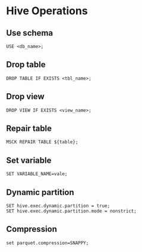 # Hive Operations

## Use schema
```hive
USE <db_name>;
```

## Drop table
```hive
DROP TABLE IF EXISTS <tbl_name>;
```

## Drop view
```hive
DROP VIEW IF EXISTS <view_name>;
```

## Repair table
```hive
MSCK REPAIR TABLE ${table};
```

## Set variable
```hive
SET VARIABLE_NAME=vale;
```

## Dynamic partition
```hive
SET hive.exec.dynamic.partition = true;
SET hive.exec.dynamic.partition.mode = nonstrict;
```

## Compression
```hive
set parquet.compression=SNAPPY;
```
